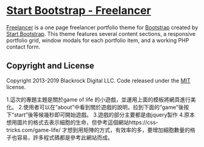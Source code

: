# [Start Bootstrap - Freelancer](https://startbootstrap.com/template-overviews/freelancer/)

[Freelancer](http://startbootstrap.com/template-overviews/freelancer/) is a one page freelancer portfolio theme for [Bootstrap](http://getbootstrap.com/) created by [Start Bootstrap](http://startbootstrap.com/). This theme features several content sections, a responsive portfolio grid, window modals for each portfolio item, and a working PHP contact form.


## Copyright and License

Copyright 2013-2019 Blackrock Digital LLC. Code released under the [MIT](https://github.com/BlackrockDigital/startbootstrap-freelancer/blob/gh-pages/LICENSE) license.

1.這次的專題主題是關於game of life 的小遊戲，並運用上面的模板將網頁進行美化。
2.使用者可以在“about”中看到關於遊戲的說明，拉到下面的“game”後按下“start”後等候幾秒即可開始遊戲。
3.遊戲的部分主要都是由jquery製作
4.原本想用圖片的格式去表示細胞的生命，但參考這個網站https://css-tricks.com/game-life/ 才想到用矩陣的方式，有效率的多，要增加細胞數量的格子也容易，許多程式碼都是參考此網站而成。
